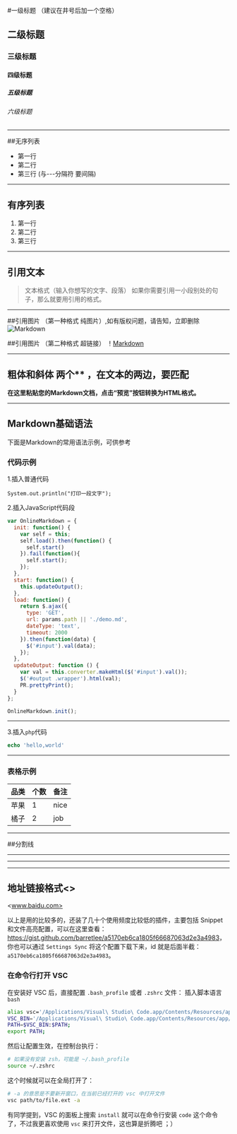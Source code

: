 #一级标题 （建议在井号后加一个空格）
## 二级标题 
### 三级标题
#### 四级标题
##### 五级标题
###### 六级标题

---
##无序列表
* 第一行
* 第二行
* 第三行 (与---分隔符 要间隔)

---
## 有序列表
1. 第一行
2. 第二行
3. 第三行 


---
## 引用文本
> 文本格式（输入你想写的文字、段落）
  如果你需要引用一小段别处的句子，那么就要用引用的格式。


---

##引用图片 （第一种格式 纯图片）,如有版权问题，请告知，立即删除
![Markdown](http://ww2.sinaimg.cn/large/6aee7dbbgw1esvkj19bqmj20e80e874z.jpg)

##引用图片  （第二种格式 超链接）
！[Markdown](http://ww2.sinaimg.cn/large/6aee7dbbgw1esvkj19bqmj20e80e874z.jpg)

---

## 粗体和斜体  两个** ，在文本的两边，要匹配
**在这里粘贴您的Markdown文档，点击“预览”按钮转换为HTML格式。**

---


## Markdown基础语法

下面是Markdown的常用语法示例，可供参考

### 代码示例
1.插入普通代码 

`
System.out.println("打印一段文字");
`

2.插入JavaScript代码段
```javascript
var OnlineMarkdown = {
  init: function() {
    var self = this;
    self.load().then(function() {
      self.start()
    }).fail(function(){
      self.start();
    });
  },
  start: function() {
    this.updateOutput();
  },
  load: function() {
    return $.ajax({
      type: 'GET',
      url: params.path || './demo.md',
      dateType: 'text',
      timeout: 2000
    }).then(function(data) {
      $('#input').val(data);
    });
  },
  updateOutput: function () {
    var val = this.converter.makeHtml($('#input').val());
    $('#output .wrapper').html(val);
    PR.prettyPrint();
  }
};

OnlineMarkdown.init();
```
---

3.插入`php`代码

```php
echo 'hello,world'
```

---
### 表格示例

| 品类 | 个数 | 备注 |
|-----|-----|------|
| 苹果 | 1   | nice |
| 橘子 | 2   | job |


---
##分割线 
***

***

---

## 地址链接格式<>
<www.baidu.com>  

以上是用的比较多的，还装了几十个使用频度比较低的插件，主要包括 Snippet 和文件高亮配置，可以在这里查看：<https://gist.github.com/barretlee/a5170eb6ca1805f66687063d2e3a4983>，你也可以通过 `Settings Sync` 将这个配置下载下来，id 就是后面半截：`a5170eb6ca1805f66687063d2e3a4983`。

### 在命令行打开 VSC

在安装好 VSC 后，直接配置 `.bash_profile` 或者 `.zshrc` 文件：
插入脚本语言`bash`
```bash
alias vsc='/Applications/Visual\ Studio\ Code.app/Contents/Resources/app/bin/code';
VSC_BIN='/Applications/Visual\ Studio\ Code.app/Contents/Resources/app/bin';
PATH=$VSC_BIN:$PATH;
export PATH;
```

然后让配置生效，在控制台执行：

```bash
# 如果没有安装 zsh，可能是 ~/.bash_profile
source ~/.zshrc 
```

这个时候就可以在全局打开了：

```bash
# -a 的意思是不要新开窗口，在当前已经打开的 vsc 中打开文件
vsc path/to/file.ext -a 
```

有同学提到，VSC 的面板上搜索 `install` 就可以在命令行安装 `code` 这个命令了，不过我更喜欢使用 `vsc` 来打开文件，这也算是折腾吧 ；）
